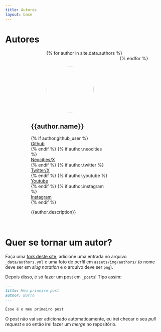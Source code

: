 ```yaml
---
title: Autores
layout: base
---
```

<style>
    .authors_list {
        display: flex;
        flex-wrap: wrap;
    }
    .author {
        width: 400px;
    }
    .author_details {
        display: flex;
        align-items: center;
        justify-content: space-evenly;
        margin-bottom: 1em;
    }
    .author_details p {
        margin: 0;
    }
    .author_details img {
        width: 150px;
        height: 150px;
        border-radius: 100%;
        margin: 0;
    }
    .authors_list .author {
        margin: 5px;
        padding: 2em;
        border: var(--border);
        border-color: var(--bg-0);
    }
    .author:target {
        border-color: var(--accent-1)
    }
    @media only screen and (orientation: portrait) {
        .authors_list {
            justify-content: center;
        }
        .author {
            width: 250px;
        }
        .author_details {
            flex-direction: column;
        }
    }
</style>

# Autores

<div class="authors_list">
{% for author in site.data.authors %}
<div class="author" id="{{ author.name | slugify }}">
    <div class="author_details">
    <img src="/assets/img/authors/{{ author.name | slugify }}.png">
    <hgroup>
        <h2>{{author.name}}</h2>
        {% if author.github_user %}
            <p><a href="https://github.com/{{author.github_user}}">Github</a></p>
        {% endif %}
        {% if author.neocities %}
            <p><a href="https://neocities.org/site/{{ author.neocities }}">Neocities/X</a></p>
        {% endif %}
        {% if author.twitter %}
            <p><a href="https://x.com/{{author.twitter}}">Twitter/X</a></p>
        {% endif %}
        {% if author.youtube %}
            <p><a href="https://www.youtube.com/@{{ author.youtube }}">Youtube</a></p>
        {% endif %}
        {% if author.instagram %}
            <p><a href="https://instagram.com/{{ author.instagram }}">Instagram</a></p>
        {% endif %}
    </hgroup>
    </div>
    {{author.description}}
</div>
{% endfor %}
</div>

# Quer se tornar um autor?
Faça uma [fork deste site](https://github.com/ventriloquo/site), adicione uma
entrada no arquivo `_data/authors.yml` e uma foto de perfil em
`assets/img/authors/` (o nome deve ser em _slug notation_ e o arquivo deve ser
`png`).

Depois disso, é só fazer um post em `_posts`! Tipo assim:

```markdown
---
title: Meu primeiro post
author: Burro
---

Esse é o meu primeiro post
```

O post não vai ser adicionado automaticamente, eu irei checar o seu _pull
request_ e só então irei fazer um _merge_ no repositório.
